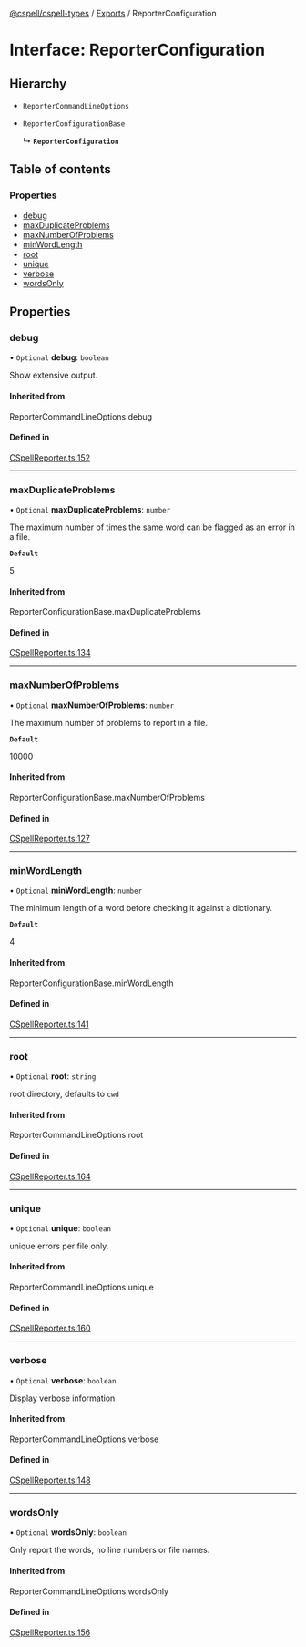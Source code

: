 [@cspell/cspell-types](../README.md) / [Exports](../modules.md) / ReporterConfiguration

# Interface: ReporterConfiguration

## Hierarchy

- `ReporterCommandLineOptions`

- `ReporterConfigurationBase`

  ↳ **`ReporterConfiguration`**

## Table of contents

### Properties

- [debug](ReporterConfiguration.md#debug)
- [maxDuplicateProblems](ReporterConfiguration.md#maxduplicateproblems)
- [maxNumberOfProblems](ReporterConfiguration.md#maxnumberofproblems)
- [minWordLength](ReporterConfiguration.md#minwordlength)
- [root](ReporterConfiguration.md#root)
- [unique](ReporterConfiguration.md#unique)
- [verbose](ReporterConfiguration.md#verbose)
- [wordsOnly](ReporterConfiguration.md#wordsonly)

## Properties

### debug

• `Optional` **debug**: `boolean`

Show extensive output.

#### Inherited from

ReporterCommandLineOptions.debug

#### Defined in

[CSpellReporter.ts:152](https://github.com/streetsidesoftware/cspell/blob/5bd8203/packages/cspell-types/src/CSpellReporter.ts#L152)

___

### maxDuplicateProblems

• `Optional` **maxDuplicateProblems**: `number`

The maximum number of times the same word can be flagged as an error in a file.

**`Default`**

5

#### Inherited from

ReporterConfigurationBase.maxDuplicateProblems

#### Defined in

[CSpellReporter.ts:134](https://github.com/streetsidesoftware/cspell/blob/5bd8203/packages/cspell-types/src/CSpellReporter.ts#L134)

___

### maxNumberOfProblems

• `Optional` **maxNumberOfProblems**: `number`

The maximum number of problems to report in a file.

**`Default`**

10000

#### Inherited from

ReporterConfigurationBase.maxNumberOfProblems

#### Defined in

[CSpellReporter.ts:127](https://github.com/streetsidesoftware/cspell/blob/5bd8203/packages/cspell-types/src/CSpellReporter.ts#L127)

___

### minWordLength

• `Optional` **minWordLength**: `number`

The minimum length of a word before checking it against a dictionary.

**`Default`**

4

#### Inherited from

ReporterConfigurationBase.minWordLength

#### Defined in

[CSpellReporter.ts:141](https://github.com/streetsidesoftware/cspell/blob/5bd8203/packages/cspell-types/src/CSpellReporter.ts#L141)

___

### root

• `Optional` **root**: `string`

root directory, defaults to `cwd`

#### Inherited from

ReporterCommandLineOptions.root

#### Defined in

[CSpellReporter.ts:164](https://github.com/streetsidesoftware/cspell/blob/5bd8203/packages/cspell-types/src/CSpellReporter.ts#L164)

___

### unique

• `Optional` **unique**: `boolean`

unique errors per file only.

#### Inherited from

ReporterCommandLineOptions.unique

#### Defined in

[CSpellReporter.ts:160](https://github.com/streetsidesoftware/cspell/blob/5bd8203/packages/cspell-types/src/CSpellReporter.ts#L160)

___

### verbose

• `Optional` **verbose**: `boolean`

Display verbose information

#### Inherited from

ReporterCommandLineOptions.verbose

#### Defined in

[CSpellReporter.ts:148](https://github.com/streetsidesoftware/cspell/blob/5bd8203/packages/cspell-types/src/CSpellReporter.ts#L148)

___

### wordsOnly

• `Optional` **wordsOnly**: `boolean`

Only report the words, no line numbers or file names.

#### Inherited from

ReporterCommandLineOptions.wordsOnly

#### Defined in

[CSpellReporter.ts:156](https://github.com/streetsidesoftware/cspell/blob/5bd8203/packages/cspell-types/src/CSpellReporter.ts#L156)
